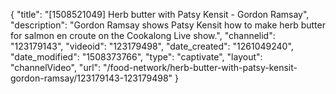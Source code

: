 {
    "title": "[1508521049] Herb butter with Patsy Kensit - Gordon Ramsay",
    "description": "Gordon Ramsay shows Patsy Kensit how to make herb butter for salmon en croute on the Cookalong Live show.",
    "channelid": "123179143",
    "videoid": "123179498",
    "date_created": "1261049240",
    "date_modified": "1508373766",
    "type": "captivate",
    "layout": "channelVideo",
    "url": "\/food-network\/herb-butter-with-patsy-kensit-gordon-ramsay\/123179143-123179498"
}